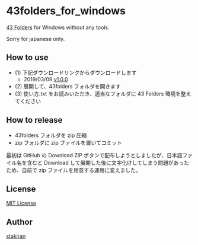# 43folders_for_windows
[43 Folders](http://www.43folders.com/) for Windows without any tools.

Sorry for japanese only.

## How to use
- (1) 下記ダウンロードリンクからダウンロードします
  - 2019/03/09 [v1.0.0](https://github.com/stakiran/43folders_for_windows/raw/master/zip/43folders_v1.0.0.zip)
- (2) 展開して、43folders フォルダを開きます
- (3) 使い方.txt をお読みいただき、適当なフォルダに 43 Folders 環境を整えてください

## How to release
- 43folders フォルダを zip 圧縮
- zip フォルダに zip ファイルを置いてコミット

最初は GitHub の Download ZIP ボタンで配布しようとしましたが、日本語ファイル名を含むと Download して展開した後に文字化けしてしまう問題があったため、自前で zip ファイルを用意する運用に変えました。

## License
[MIT License](LICENSE)

## Author
[stakiran](https://github.com/stakiran)

